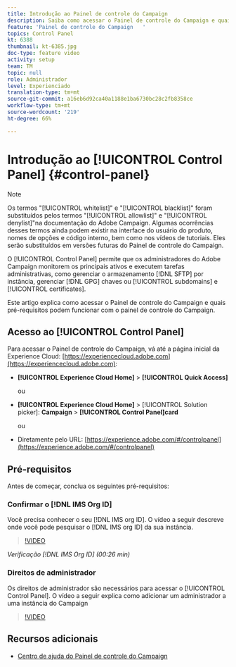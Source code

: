 ```yaml
---
title: Introdução ao Painel de controle do Campaign
description: Saiba como acessar o Painel de controle do Campaign e quais pré-requisitos podem funcionar com o painel de controle do Campaign.
feature: 'Painel de controle do Campaign   '
topics: Control Panel
kt: 6388
thumbnail: kt-6385.jpg
doc-type: feature video
activity: setup
team: TM
topic: null
role: Administrador
level: Experienciado
translation-type: tm+mt
source-git-commit: a16eb6d92ca40a1188e1ba6730bc28c2fb8358ce
workflow-type: tm+mt
source-wordcount: '219'
ht-degree: 66%

---
```



# Introdução ao [!UICONTROL Control Panel] {#control-panel}

>[!NOTE]
>
>Os termos &quot;[!UICONTROL whitelist]&quot; e &quot;[!UICONTROL blacklist]&quot; foram substituídos pelos termos &quot;[!UICONTROL allowlist]&quot; e &quot;[!UICONTROL denylist]&quot;na documentação do Adobe Campaign. Algumas ocorrências desses termos ainda podem existir na interface do usuário do produto, nomes de opções e código interno, bem como nos vídeos de tutoriais. Eles serão substituídos em versões futuras do Painel de controle do Campaign.

O [!UICONTROL Control Panel] permite que os administradores do Adobe Campaign monitorem os principais ativos e executem tarefas administrativas, como gerenciar o armazenamento [!DNL SFTP] por instância, gerenciar [!DNL GPG] chaves ou [!UICONTROL subdomains] e [!UICONTROL certificates].

Este artigo explica como acessar o Painel de controle do Campaign e quais pré-requisitos podem funcionar com o painel de controle do Campaign.

## Acesso ao [!UICONTROL Control Panel]

Para acessar o Painel de controle do Campaign, vá até a página inicial da Experience Cloud: [https://experiencecloud.adobe.com](https://experiencecloud.adobe.com):

* **[!UICONTROL Experience Cloud Home]** > **[!UICONTROL Quick Access]**

   ou
* **[!UICONTROL Experience Cloud Home]**  > [!UICONTROL Solution picker]: **Campaign** > **[!UICONTROL Control Panel]card**

   ou

* Diretamente pelo URL: [https://experience.adobe.com/#/controlpanel](https://experience.adobe.com/#/controlpanel)

## Pré-requisitos

Antes de começar, conclua os seguintes pré-requisitos:

### Confirmar o [!DNL IMS Org ID]

Você precisa conhecer o seu [!DNL IMS org ID]. O vídeo a seguir descreve onde você pode pesquisar o [!DNL IMS org ID] da sua instância.

>[!VIDEO](https://video.tv.adobe.com/v/27183?quality=12)

*Verificação [!DNL IMS Org ID] (00:26 min)*

### Direitos de administrador

Os direitos de administrador são necessários para acessar o [!UICONTROL Control Panel].
O vídeo a seguir explica como adicionar um administrador a uma instância do Campaign

>[!VIDEO](https://video.tv.adobe.com/v/27147?quality=12)

## Recursos adicionais

* [Centro de ajuda do Painel de controle do Campaign](https://docs.adobe.com/content/help/pt-BR/control-panel/using/control-panel-home.translate.html)

